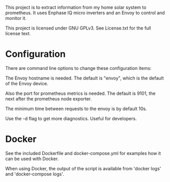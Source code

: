 This project is to extract information from my home solar system to prometheus. It uses Enphase IQ
micro inverters and an Envoy to control and monitor it.

This project is licensed under GNU GPLv3. See License.txt for the full license text.

Configuration
=============
There are command line options to change these configuration items:

The Envoy hostname is needed. The default is "envoy", which is the default of the Envoy device.

Also the port for prometheus metrics is needed. The default is 9101, the next after the prometheus node exporter.

The minimum time between requests to the envoy is by default 10s.

Use the -d flag to get more diagnostics. Useful for developers.

Docker
======

See the included Dockerfile and docker-compose.yml for examples how it can be used with Docker.

When using Docker, the output of the script is available from 'docker logs' and 'docker-compose logs'.

